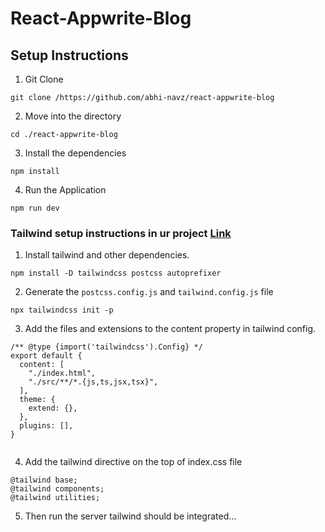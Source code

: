 # React-Appwrite-Blog

## Setup Instructions

1. Git Clone

```
git clone /https://github.com/abhi-navz/react-appwrite-blog
```

2. Move into the directory

```
cd ./react-appwrite-blog
```

3. Install the dependencies

```
npm install
```

4. Run the Application

```
npm run dev
```
### Tailwind setup instructions in ur project [Link](https://tailwindcss.com/docs/guides/vite)

1. Install tailwind and other dependencies.

```
npm install -D tailwindcss postcss autoprefixer
```

2. Generate the `postcss.config.js` and `tailwind.config.js` file

```
npx tailwindcss init -p
```

3. Add the files and extensions to the content property in tailwind config.

```
/** @type {import('tailwindcss').Config} */
export default {
  content: [
    "./index.html",
    "./src/**/*.{js,ts,jsx,tsx}",
  ],
  theme: {
    extend: {},
  },
  plugins: [],
}


```

4. Add the tailwind directive on the top of index.css file

```
@tailwind base;
@tailwind components;
@tailwind utilities;
```

5. Then run the server tailwind should be integrated...